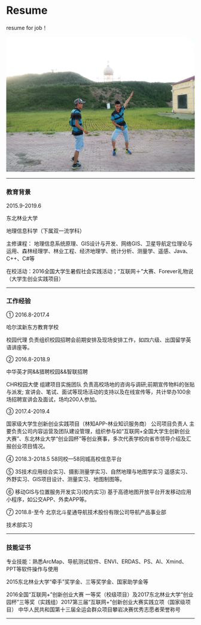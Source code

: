 # Resume
resume for job！

<div align="center">
    <img src="https://raw.githubusercontent.com/ckjsun/Resume/master/qqq.png">
    <br>
</div>

--------------


### 教育背景

2015.9-2019.6

东北林业大学 

地理信息科学（下属双一流学科）

主修课程： 地理信息系统原理、GIS设计与开发、网络GIS、卫星导航定位理论与运用、森林经理学、林业工程、经济地理学、统计分析、测量学、遥感、Java、C++、C#等

在校活动：2016全国大学生暑假社会实践活动；“互联网＋”大赛、Forever礼物说（大学生创业实践项目）

------

### 工作经验

①  2016.8-2017.4

哈尔滨新东方教育学校

校园代理 负责组织校园招聘会前期安排及现场安排工作，如四六级、出国留学英语讲座等。

②  2016.8-2018.9   

中华英才网&&猎聘校园&&智联招聘

CHR校园大使 组建项目实施团队 负责高校场地的咨询与调研;前期宣传物料的张贴与派发; 宣讲会、笔试、面试等现场活动的支持以及在线宣传等，共计举办100余场招聘宣讲会及面试，场均200人参加。

③  2017.4-2019.4    

国家级大学生创新创业实践项目（林知APP-林业知识服务商）
公司项目负责人 主要负责公司内容运营及团队建设管理，组织参与如“互联网+全国大学生创新创业大赛”、东北林业大学“创业园杯”等创业赛事，多次代表学校向省市领导介绍及汇报创业项目情况。

④  2018.3-2018.5 
58同校—58同城高校信息平台

⑤  3S技术应用综合实习、摄影测量学实习、自然地理与地图学实习
遥感实习、外野实习、GIS项目设计、测量实习、地图制图等。

⑥  移动GIS与位置服务开发实习(校内实习)
基于高德地图开放平台开发移动应用小程序，如公交APP、外卖APP等。

  ⑦ 2018.8-至今
  北京北斗星通导航技术股份有限公司导航产品事业部
  
   技术部实习  


---------------------
### 技能证书

专业技能：熟悉ArcMap、导航测试软件、ENVI、ERDAS、PS、AI、Xmind、PPT等软件操作与使用

2015东北林业大学“牵手”奖学金、三等奖学金、国家助学金等

2016全国“互联网+”创新创业大赛 一等奖（校级项目）及2017东北林业大学“创业园杯”三等奖（实践组）2017第三届“互联网+”创新创业大赛实践立项（国家级项目）
中华人民共和国第十三届全运会群众项目攀岩决赛优秀志愿者荣誉称号

------
